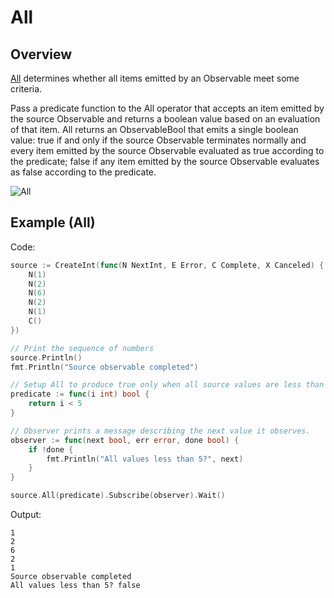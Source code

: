 # All

## Overview

[All](http://reactivex.io/documentation/operators/all.html) determines whether all items emitted by an Observable meet some
criteria.

Pass a predicate function to the All operator that accepts an item emitted
by the source Observable and returns a boolean value based on an
evaluation of that item. All returns an ObservableBool that emits a single
boolean value: true if and only if the source Observable terminates
normally and every item emitted by the source Observable evaluated as
true according to the predicate; false if any item emitted by the source
Observable evaluates as false according to the predicate.

![All](http://reactivex.io/documentation/operators/images/all.png)

## Example (All)
Code:
```go
source := CreateInt(func(N NextInt, E Error, C Complete, X Canceled) {
	N(1)
	N(2)
	N(6)
	N(2)
	N(1)
	C()
})

// Print the sequence of numbers
source.Println()
fmt.Println("Source observable completed")

// Setup All to produce true only when all source values are less than 5
predicate := func(i int) bool {
	return i < 5
}

// Observer prints a message describing the next value it observes.
observer := func(next bool, err error, done bool) {
	if !done {
		fmt.Println("All values less than 5?", next)
	}
}

source.All(predicate).Subscribe(observer).Wait()
```
Output:
```
1
2
6
2
1
Source observable completed
All values less than 5? false
```